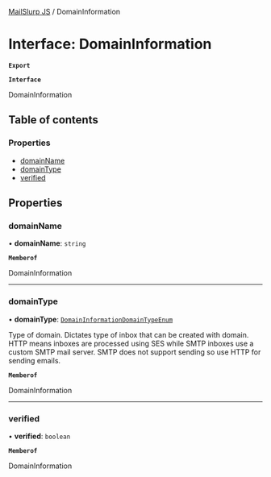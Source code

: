 [MailSlurp JS](../README.md) / DomainInformation

# Interface: DomainInformation

**`Export`**

**`Interface`**

DomainInformation

## Table of contents

### Properties

- [domainName](DomainInformation.md#domainname)
- [domainType](DomainInformation.md#domaintype)
- [verified](DomainInformation.md#verified)

## Properties

### domainName

• **domainName**: `string`

**`Memberof`**

DomainInformation

___

### domainType

• **domainType**: [`DomainInformationDomainTypeEnum`](../enums/DomainInformationDomainTypeEnum.md)

Type of domain. Dictates type of inbox that can be created with domain. HTTP means inboxes are processed using SES while SMTP inboxes use a custom SMTP mail server. SMTP does not support sending so use HTTP for sending emails.

**`Memberof`**

DomainInformation

___

### verified

• **verified**: `boolean`

**`Memberof`**

DomainInformation
